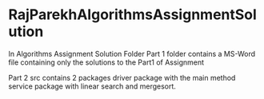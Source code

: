 # RajParekhAlgorithmsAssignmentSolution

In Algorithms Assignment Solution Folder
Part 1 folder contains a MS-Word file containing only the solutions to the Part1 of Assignment

Part 2 src contains 2 packages
driver package with the main method
service package with linear search and mergesort.
